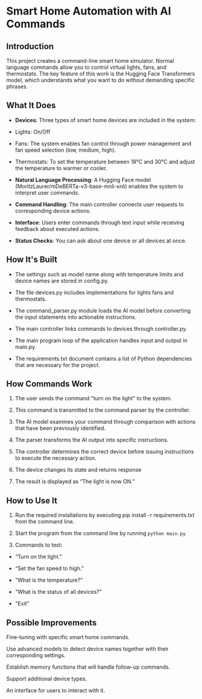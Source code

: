  # Smart Home Automation with AI Commands

## Introduction

This project creates a command-line smart home simulator. Normal language commands allow you to control virtual lights, fans, and thermostats. The key feature of this work is the Hugging Face Transformers model, which understands what you want to do without demanding specific phrases.

 ## What It Does

- **Devices**: Three types of smart home devices are included in the system:

- Lights: On/Off

- Fans: The system enables fan control through power management and fan speed selection (low, medium, high).

- Thermostats: To set the temperature between 18°C and 30°C and adjust the temperature to warmer or cooler.

-  **Natural Language Processing**: A Hugging Face model (MoritzLaurer/mDeBERTa-v3-base-mnli-xnli) enables the system to interpret user commands.

- **Command  Handling**: The main controller connects user requests to corresponding device actions.

- **Interface**: Users enter commands through text input while receiving feedback about executed actions.

- **Status Checks**: You can ask about one device or all devices at once.

## How  It's Built

- The settings such as model name along with temperature limits and device names are stored in config.py.

- The file devices.py includes  implementations for lights fans and thermostats.

- The command_parser.py module loads the AI model before converting the input statements into actionable instructions.

- The main controller links commands to devices through controller.py.

- The main program loop of the application handles input and output in main.py.

 - The requirements.txt document contains a list of Python dependencies that are necessary for the project.

##  How Commands Work

1. The user sends the command "turn on the light" to the system.

 2. This command is transmitted to the command parser by the controller.

 3. The AI model examines your command through comparison with actions that have been previously identified.

 4. The parser transforms the AI output into specific instructions.

5. The controller determines the correct device before  issuing instructions to execute the necessary action.

6. The device changes its state and returns response

 7. The result is displayed as “The light is now ON.”


 ## How to Use It

1. Run the required installations by executing pip install  -r  requirements.txt from the command line.

2.  Start the program from the command line by running  `python main.py`

3.  Commands to test:

- “Turn on the  light.”

-  “Set the fan speed to high.”

-  “What is the temperature?”

 - “What is the status of all devices?”

- "Exit"

##  Possible Improvements

Fine-tuning with specific smart home commands.

Use advanced models to detect device names together with their corresponding settings.

Establish memory functions that will handle follow-up commands.

 Support additional device types.

An interface for users to interact with it.
